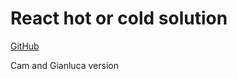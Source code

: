 # React hot or cold solution

[GitHub](https://github.com/Thinkful-Ed/react-hot-cold)


Cam and Gianluca version

